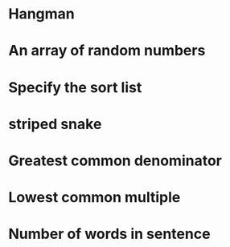 # Hangman


# An array of random numbers


# Specify the sort list


# striped snake


# Greatest common denominator



# Lowest common multiple


# Number of words in sentence

